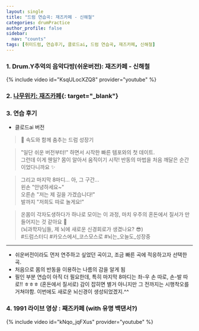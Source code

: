 ```yaml
---
layout: single
title: "드럼 연습곡: 재즈카페 - 신해철"
categories: drumPractice
author_profile: false
sidebar:
  nav: "counts"
tags: [취미드럼, 연습후기, 클로드ai, 드럼 연습곡, 재즈카페, 신해철]
---
```


### 1. Drum.Y추억의 음악다방(쉬운버전): 재즈카페 - 신해철

{% include video id="KsqULocXZQ8" provider="youtube" %}

### 2. [나무위키: 재즈카페](https://namu.wiki/w/%EC%9E%AC%EC%A6%88%20%EC%B9%B4%ED%8E%98?from=%EC%9E%AC%EC%A6%88%EC%B9%B4%ED%8E%98){: target="_blank"}

### 3. 연습 후기
- 클로드ai 버전
>🥁 속도와 함께 춤추는 드럼 성장기

>"일단 쉬운 버전부터!" 하면서 시작한 빠른 템포와의 첫 데이트.   
>그런데 이게 웬일? 몸이 알아서 움직이기 시작! 반동의 마법을 처음 깨달은 순간이었다니까요 ✨

>그리고 마지막 8마디... 아, 그 구간...   
>왼손 "안녕하세요~"   
>오른손 "저는 제 길을 가겠습니다!"   
>발까지 "저희도 따로 놀게요!"

>온몸이 각자도생하다가 하나로 모이는 이 과정, 마치 우주의 혼돈에서 질서가 만들어지는 것 같아요 🌌   
>(뇌과학자님들, 제 뇌에 새로운 신경회로가 생겼나요? 😎)   
>#드럼스터디 #카오스에서_코스모스로 #뇌는_오늘도_성장중
---

- 쉬운버전이라도 먼저 연주하고 싶었던 곡이고, 조금 빠른 곡에 적응하고자 선택한 곡.
- 처음으로 몸의 반동을 이용하는 나름의 감을 알게 됨
- 필인 부분 연습이 아직 더 필요한데, 특히 마지막 8마디는 좌-우 손 따로, 손-발 따로!! ㅎㅎㅎ (혼돈에서 질서로) 감이 잡히면 별거 아니지만 그 전까지는 시행착오를 거쳐야함. 이번에도 새로운 뇌신경이 생성되었겠지.^^

### 4. 1991 라이브 영상 : 째즈카페 (with 유명 백댄서?)

{% include video id="kNqo_jqFXus" provider="youtube" %}
